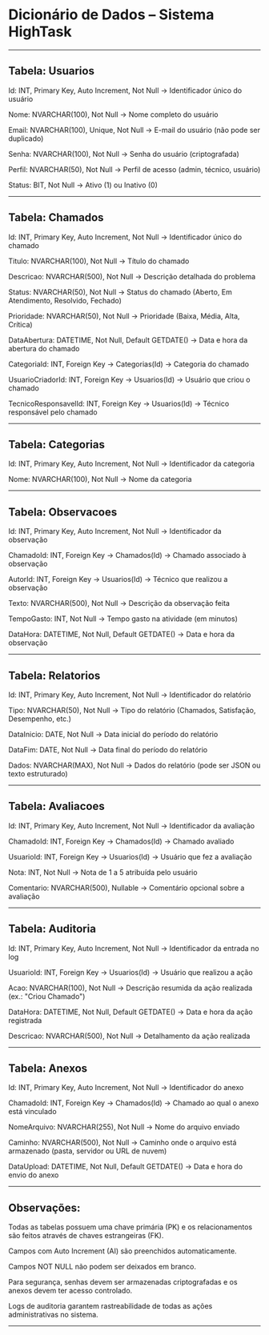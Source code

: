 # Dicionário de Dados – Sistema HighTask

---

## Tabela: Usuarios

Id: INT, Primary Key, Auto Increment, Not Null
→ Identificador único do usuário

Nome: NVARCHAR(100), Not Null
→ Nome completo do usuário

Email: NVARCHAR(100), Unique, Not Null
→ E-mail do usuário (não pode ser duplicado)

Senha: NVARCHAR(100), Not Null
→ Senha do usuário (criptografada)

Perfil: NVARCHAR(50), Not Null
→ Perfil de acesso (admin, técnico, usuário)

Status: BIT, Not Null
→ Ativo (1) ou Inativo (0)



---

## Tabela: Chamados

Id: INT, Primary Key, Auto Increment, Not Null
→ Identificador único do chamado

Titulo: NVARCHAR(100), Not Null
→ Título do chamado

Descricao: NVARCHAR(500), Not Null
→ Descrição detalhada do problema

Status: NVARCHAR(50), Not Null
→ Status do chamado (Aberto, Em Atendimento, Resolvido, Fechado)

Prioridade: NVARCHAR(50), Not Null
→ Prioridade (Baixa, Média, Alta, Crítica)

DataAbertura: DATETIME, Not Null, Default GETDATE()
→ Data e hora da abertura do chamado

CategoriaId: INT, Foreign Key → Categorias(Id)
→ Categoria do chamado

UsuarioCriadorId: INT, Foreign Key → Usuarios(Id)
→ Usuário que criou o chamado

TecnicoResponsavelId: INT, Foreign Key → Usuarios(Id)
→ Técnico responsável pelo chamado



---

## Tabela: Categorias

Id: INT, Primary Key, Auto Increment, Not Null
→ Identificador da categoria

Nome: NVARCHAR(100), Not Null
→ Nome da categoria



---

## Tabela: Observacoes

Id: INT, Primary Key, Auto Increment, Not Null
→ Identificador da observação

ChamadoId: INT, Foreign Key → Chamados(Id)
→ Chamado associado à observação

AutorId: INT, Foreign Key → Usuarios(Id)
→ Técnico que realizou a observação

Texto: NVARCHAR(500), Not Null
→ Descrição da observação feita

TempoGasto: INT, Not Null
→ Tempo gasto na atividade (em minutos)

DataHora: DATETIME, Not Null, Default GETDATE()
→ Data e hora da observação



---

## Tabela: Relatorios

Id: INT, Primary Key, Auto Increment, Not Null
→ Identificador do relatório

Tipo: NVARCHAR(50), Not Null
→ Tipo do relatório (Chamados, Satisfação, Desempenho, etc.)

DataInicio: DATE, Not Null
→ Data inicial do período do relatório

DataFim: DATE, Not Null
→ Data final do período do relatório

Dados: NVARCHAR(MAX), Not Null
→ Dados do relatório (pode ser JSON ou texto estruturado)



---

## Tabela: Avaliacoes

Id: INT, Primary Key, Auto Increment, Not Null
→ Identificador da avaliação

ChamadoId: INT, Foreign Key → Chamados(Id)
→ Chamado avaliado

UsuarioId: INT, Foreign Key → Usuarios(Id)
→ Usuário que fez a avaliação

Nota: INT, Not Null
→ Nota de 1 a 5 atribuída pelo usuário

Comentario: NVARCHAR(500), Nullable
→ Comentário opcional sobre a avaliação



---

## Tabela: Auditoria

Id: INT, Primary Key, Auto Increment, Not Null
→ Identificador da entrada no log

UsuarioId: INT, Foreign Key → Usuarios(Id)
→ Usuário que realizou a ação

Acao: NVARCHAR(100), Not Null
→ Descrição resumida da ação realizada (ex.: "Criou Chamado")

DataHora: DATETIME, Not Null, Default GETDATE()
→ Data e hora da ação registrada

Descricao: NVARCHAR(500), Not Null
→ Detalhamento da ação realizada



---

## Tabela: Anexos

Id: INT, Primary Key, Auto Increment, Not Null
→ Identificador do anexo

ChamadoId: INT, Foreign Key → Chamados(Id)
→ Chamado ao qual o anexo está vinculado

NomeArquivo: NVARCHAR(255), Not Null
→ Nome do arquivo enviado

Caminho: NVARCHAR(500), Not Null
→ Caminho onde o arquivo está armazenado (pasta, servidor ou URL de nuvem)

DataUpload: DATETIME, Not Null, Default GETDATE()
→ Data e hora do envio do anexo



---

## Observações:

Todas as tabelas possuem uma chave primária (PK) e os relacionamentos são feitos através de chaves estrangeiras (FK).

Campos com Auto Increment (AI) são preenchidos automaticamente.

Campos NOT NULL não podem ser deixados em branco.

Para segurança, senhas devem ser armazenadas criptografadas e os anexos devem ter acesso controlado.

Logs de auditoria garantem rastreabilidade de todas as ações administrativas no sistema.



---
